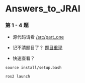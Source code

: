 # Answers_to_JRAI

### 第 1 - 4 题

- 源代码请看 [/src/part_one](/src/part_one)

- 记不清题目了？ [题目重现](/src/part_one/problems_review.md)

- 快速查看？ 
```
source install/setup.bash

ros2 launch 
```
